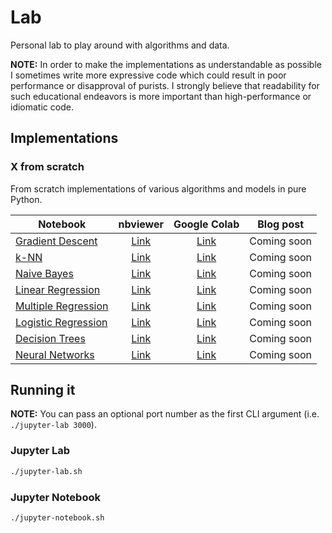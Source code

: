 # Lab

Personal lab to play around with algorithms and data.

**NOTE:** In order to make the implementations as understandable as possible I sometimes write more expressive code which could result in poor performance or disapproval of purists. I strongly believe that readability for such educational endeavors is more important than high-performance or idiomatic code.

## Implementations

### X from scratch

From scratch implementations of various algorithms and models in pure Python.

| Notebook                                      |               nbviewer               |           Google Colab            |  Blog post  |
| --------------------------------------------- | :----------------------------------: | :-------------------------------: | :---------: |
| [Gradient Descent][gradient-descent-nb]       |  [Link][gradient-descent-nbviewer]   |  [Link][gradient-descent-colab]   | Coming soon |
| [k-NN][knn-nb]                                |         [Link][knn-nbviewer]         |         [Link][knn-colab]         | Coming soon |
| [Naive Bayes][naive-bayes-nb]                 |     [Link][naive-bayes-nbviewer]     |     [Link][naive-bayes-colab]     | Coming soon |
| [Linear Regression][linear-regression-nb]     |  [Link][linear-regression-nbviewer]  |  [Link][linear-regression-colab]  | Coming soon |
| [Multiple Regression][multiple-regression-nb] | [Link][multiple-regression-nbviewer] | [Link][multiple-regression-colab] | Coming soon |
| [Logistic Regression][logistic-regression-nb] | [Link][logistic-regression-nbviewer] | [Link][logistic-regression-colab] | Coming soon |
| [Decision Trees][decision-trees-nb]           |   [Link][decision-trees-nbviewer]    |   [Link][decision-trees-colab]    | Coming soon |
| [Neural Networks][neural-networks-nb]         |   [Link][neural-networks-nbviewer]   |   [Link][neural-networks-colab]   | Coming soon |

[gradient-descent-nb]: ./x-from-scratch/gradient-descent-from-scratch.ipynb
[gradient-descent-nbviewer]: https://nbviewer.jupyter.org/github/pmuens/lab/blob/master/x-from-scratch/gradient-descent-from-scratch.ipynb
[gradient-descent-colab]: https://colab.research.google.com/github/pmuens/lab/blob/master/x-from-scratch/gradient-descent-from-scratch.ipynb
[knn-nb]: ./x-from-scratch/knn-from-scratch.ipynb
[knn-nbviewer]: https://nbviewer.jupyter.org/github/pmuens/lab/blob/master/x-from-scratch/knn-from-scratch.ipynb
[knn-colab]: https://colab.research.google.com/github/pmuens/lab/blob/master/x-from-scratch/knn-from-scratch.ipynb
[naive-bayes-nb]: ./x-from-scratch/naive-bayes-from-scratch.ipynb
[naive-bayes-nbviewer]: https://nbviewer.jupyter.org/github/pmuens/lab/blob/master/x-from-scratch/naive-bayes-from-scratch.ipynb
[naive-bayes-colab]: https://colab.research.google.com/github/pmuens/lab/blob/master/x-from-scratch/naive-bayes-from-scratch.ipynb
[linear-regression-nb]: ./x-from-scratch/simple-linear-regression-from-scratch.ipynb
[linear-regression-nbviewer]: https://nbviewer.jupyter.org/github/pmuens/lab/blob/master/x-from-scratch/simple-linear-regression-from-scratch.ipynb
[linear-regression-colab]: https://colab.research.google.com/github/pmuens/lab/blob/master/x-from-scratch/simple-linear-regression-from-scratch.ipynb
[multiple-regression-nb]: ./x-from-scratch/multiple-regression-from-scratch.ipynb
[multiple-regression-nbviewer]: https://nbviewer.jupyter.org/github/pmuens/lab/blob/master/x-from-scratch/multiple-regression-from-scratch.ipynb
[multiple-regression-colab]: https://colab.research.google.com/github/pmuens/lab/blob/master/x-from-scratch/multiple-regression-from-scratch.ipynb
[logistic-regression-nb]: ./x-from-scratch/logistic-regression-from-scratch.ipynb
[logistic-regression-nbviewer]: https://nbviewer.jupyter.org/github/pmuens/lab/blob/master/x-from-scratch/logistic-regression-from-scratch.ipynb
[logistic-regression-colab]: https://colab.research.google.com/github/pmuens/lab/blob/master/x-from-scratch/logistic-regression-from-scratch.ipynb
[decision-trees-nb]: ./x-from-scratch/decision-trees-from-scratch.ipynb
[decision-trees-nbviewer]: https://nbviewer.jupyter.org/github/pmuens/lab/blob/master/x-from-scratch/decision-trees-from-scratch.ipynb
[decision-trees-colab]: https://colab.research.google.com/github/pmuens/lab/blob/master/x-from-scratch/decision-trees-from-scratch.ipynb
[neural-networks-nb]: ./x-from-scratch/neural-networks-from-scratch.ipynb
[neural-networks-nbviewer]: https://nbviewer.jupyter.org/github/pmuens/lab/blob/master/x-from-scratch/neural-networks-from-scratch.ipynb
[neural-networks-colab]: https://colab.research.google.com/github/pmuens/lab/blob/master/x-from-scratch/neural-networks-from-scratch.ipynb

## Running it

**NOTE:** You can pass an optional port number as the first CLI argument (i.e. `./jupyter-lab 3000`).

### Jupyter Lab

```sh
./jupyter-lab.sh
```

### Jupyter Notebook

```sh
./jupyter-notebook.sh
```
